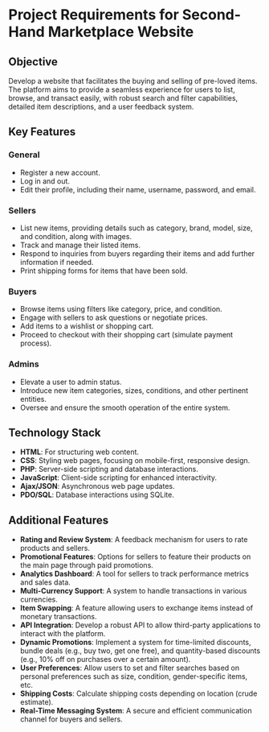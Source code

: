# Project Requirements for Second-Hand Marketplace Website

## Objective
Develop a website that facilitates the buying and selling of pre-loved items. The platform aims to provide a seamless experience for users to list, browse, and transact easily, with robust search and filter capabilities, detailed item descriptions, and a user feedback system.

## Key Features
### General
- Register a new account.
- Log in and out.
- Edit their profile, including their name, username, password, and email.

### Sellers
- List new items, providing details such as category, brand, model, size, and condition, along with images.
- Track and manage their listed items.
- Respond to inquiries from buyers regarding their items and add further information if needed.
- Print shipping forms for items that have been sold.

### Buyers
- Browse items using filters like category, price, and condition.
- Engage with sellers to ask questions or negotiate prices.
- Add items to a wishlist or shopping cart.
- Proceed to checkout with their shopping cart (simulate payment process).

### Admins
- Elevate a user to admin status.
- Introduce new item categories, sizes, conditions, and other pertinent entities.
- Oversee and ensure the smooth operation of the entire system.

## Technology Stack
- **HTML**: For structuring web content.
- **CSS**: Styling web pages, focusing on mobile-first, responsive design.
- **PHP**: Server-side scripting and database interactions.
- **JavaScript**: Client-side scripting for enhanced interactivity.
- **Ajax/JSON**: Asynchronous web page updates.
- **PDO/SQL**: Database interactions using SQLite.

## Additional Features
- **Rating and Review System**: A feedback mechanism for users to rate products and sellers.
- **Promotional Features**: Options for sellers to feature their products on the main page through paid promotions.
- **Analytics Dashboard**: A tool for sellers to track performance metrics and sales data.
- **Multi-Currency Support**: A system to handle transactions in various currencies.
- **Item Swapping**: A feature allowing users to exchange items instead of monetary transactions.
- **API Integration**: Develop a robust API to allow third-party applications to interact with the platform.
- **Dynamic Promotions**: Implement a system for time-limited discounts, bundle deals (e.g., buy two, get one free), and quantity-based discounts (e.g., 10% off on purchases over a certain amount).
- **User Preferences**: Allow users to set and filter searches based on personal preferences such as size, condition, gender-specific items, etc.
- **Shipping Costs**: Calculate shipping costs depending on location (crude estimate).
- **Real-Time Messaging System**: A secure and efficient communication channel for buyers and sellers.


